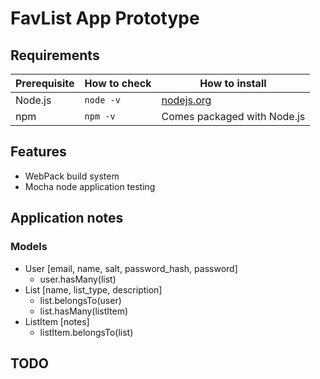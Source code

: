 # FavList App Prototype

## Requirements

| Prerequisite    | How to check    | How to install
| --------------- | ------------    | ------------- |
| Node.js         | `node -v`       | [nodejs.org](http://nodejs.org/) |
| npm             | `npm -v`        | Comes packaged with Node.js |

## Features

* WebPack build system
* Mocha node application testing

## Application notes

### Models

* User [email, name, salt, password_hash, password]
	* user.hasMany(list)
* List [name, list_type, description]
	* list.belongsTo(user)
	* list.hasMany(listItem)
* ListItem [notes]
	* listItem.belongsTo(list)

## TODO